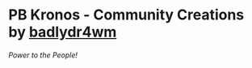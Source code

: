 # PB Kronos - Community Creations by [badlydr4wm](https://roblox.com/users/879419296/profile)
###### Power to the People!
